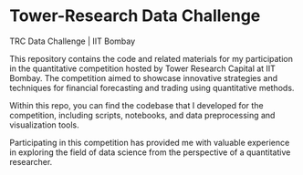 # Tower-Research Data Challenge
TRC Data Challenge | IIT Bombay

This repository contains the code and related materials for my participation in the quantitative competition hosted by Tower Research Capital at IIT Bombay. The competition aimed to showcase innovative strategies and techniques for financial forecasting and trading using quantitative methods.

Within this repo, you can find the codebase that I developed for the competition, including scripts, notebooks, and data preprocessing and visualization tools.

Participating in this competition has provided me with valuable experience in exploring the field of data science from the perspective of a quantitative researcher.
